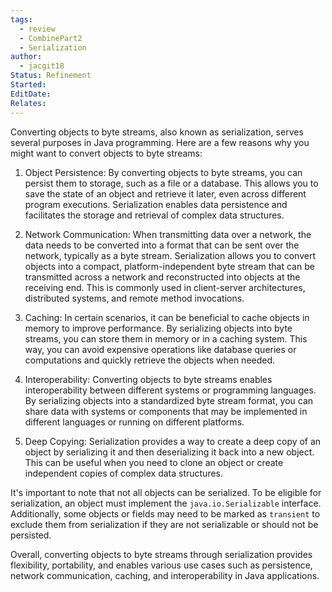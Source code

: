 ```yaml
---
tags:
  - review
  - CombinePart2
  - Serialization
author:
  - jacgit18
Status: Refinement
Started: 
EditDate: 
Relates:
---
```

Converting objects to byte streams, also known as serialization, serves several purposes in Java programming. Here are a few reasons why you might want to convert objects to byte streams:

1. Object Persistence: By converting objects to byte streams, you can persist them to storage, such as a file or a database. This allows you to save the state of an object and retrieve it later, even across different program executions. Serialization enables data persistence and facilitates the storage and retrieval of complex data structures.

2. Network Communication: When transmitting data over a network, the data needs to be converted into a format that can be sent over the network, typically as a byte stream. Serialization allows you to convert objects into a compact, platform-independent byte stream that can be transmitted across a network and reconstructed into objects at the receiving end. This is commonly used in client-server architectures, distributed systems, and remote method invocations.

3. Caching: In certain scenarios, it can be beneficial to cache objects in memory to improve performance. By serializing objects into byte streams, you can store them in memory or in a caching system. This way, you can avoid expensive operations like database queries or computations and quickly retrieve the objects when needed.

4. Interoperability: Converting objects to byte streams enables interoperability between different systems or programming languages. By serializing objects into a standardized byte stream format, you can share data with systems or components that may be implemented in different languages or running on different platforms.

5. Deep Copying: Serialization provides a way to create a deep copy of an object by serializing it and then deserializing it back into a new object. This can be useful when you need to clone an object or create independent copies of complex data structures.

It's important to note that not all objects can be serialized. To be eligible for serialization, an object must implement the `java.io.Serializable` interface. Additionally, some objects or fields may need to be marked as `transient` to exclude them from serialization if they are not serializable or should not be persisted.

Overall, converting objects to byte streams through serialization provides flexibility, portability, and enables various use cases such as persistence, network communication, caching, and interoperability in Java applications.